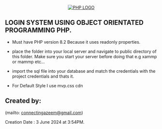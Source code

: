 <p align="center"><a href="https://php.net"><img src="https://www.php.net/images/logos/php-logo.svg" alt="PHP LOGO"/></a>

## LOGIN SYSTEM USING OBJECT ORIENTATED PROGRAMMING PHP.

- Must have PHP version 8.2 Because it uses readonly properties.
- place the folder into your local server and navigate to public directory
  of this folder. Make sure you start your server before doing that e.g xammp or mammp etc...

- import the sql file into your database and match the credentials with the project credentials and thats it.

- For Default Style I use mvp.css cdn

## Created by:

(mailto: connectingazeem@gmail.com)

Creation Date : 3 June 2024 at 3:54PM.
